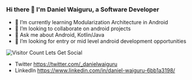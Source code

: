 ### Hi there 👋 I'm Daniel Waiguru, a Software Developer 

- 🌱 I’m currently learning Modularization Architecture in Android
- 👯 I’m looking to collaborate on android projects
- 💬 Ask me about Android, Kotlin/Java
- 🤔 I’m looking for entry or mid level android development opportunities

![Visitor Count](https://profile-counter.glitch.me/DanielWaiguru91/count.svg)
Lets Get Social
- Twitter https://twitter.com/_danielwaiguru
- LinkedIn https://www.linkedin.com/in/daniel-waiguru-6bb1a3198/
<!--
**DanielWaiguru91/DanielWaiguru91** is a ✨ _special_ ✨ repository because its `README.md` (this file) appears on your GitHub profile.

Here are some ideas to get you started:

- 🔭 I’m currently working on ...
- 🌱 I’m currently learning Mudularization Architecture in Android
- 👯 I’m looking to collaborate on android 
- 🤔 I’m looking for help with ...
- 💬 Ask me about ...
- 📫 How to reach me: ...
- 😄 Pronouns: ...
- ⚡ Fun fact: ...
-->
